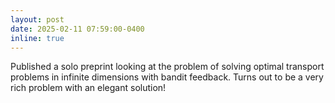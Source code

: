```yaml
---
layout: post
date: 2025-02-11 07:59:00-0400
inline: true
---
```

Published a solo preprint <d-cite key="Croissant_BOT_25"></d-cite> looking at the problem of solving optimal transport problems in infinite dimensions with bandit feedback. Turns out to be a very rich problem with an elegant solution!

